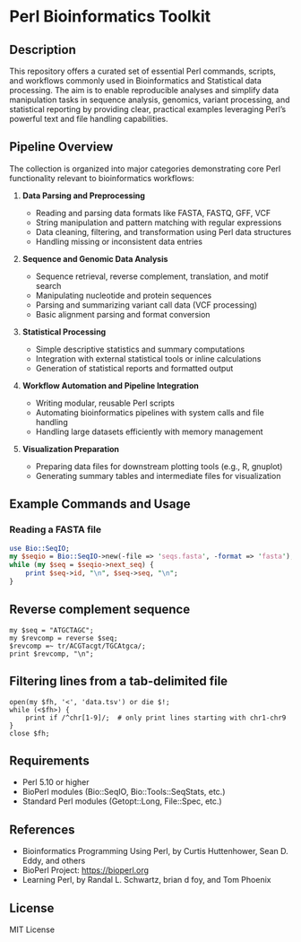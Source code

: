 # Perl Bioinformatics Toolkit

## Description
This repository offers a curated set of essential Perl commands, scripts, and workflows commonly used in Bioinformatics and Statistical data processing. The aim is to enable reproducible analyses and simplify data manipulation tasks in sequence analysis, genomics, variant processing, and statistical reporting by providing clear, practical examples leveraging Perl’s powerful text and file handling capabilities.

## Pipeline Overview
The collection is organized into major categories demonstrating core Perl functionality relevant to bioinformatics workflows:

1. **Data Parsing and Preprocessing**
   - Reading and parsing data formats like FASTA, FASTQ, GFF, VCF
   - String manipulation and pattern matching with regular expressions
   - Data cleaning, filtering, and transformation using Perl data structures
   - Handling missing or inconsistent data entries

2. **Sequence and Genomic Data Analysis**
   - Sequence retrieval, reverse complement, translation, and motif search
   - Manipulating nucleotide and protein sequences
   - Parsing and summarizing variant call data (VCF processing)
   - Basic alignment parsing and format conversion

3. **Statistical Processing**
   - Simple descriptive statistics and summary computations
   - Integration with external statistical tools or inline calculations
   - Generation of statistical reports and formatted output

4. **Workflow Automation and Pipeline Integration**
   - Writing modular, reusable Perl scripts
   - Automating bioinformatics pipelines with system calls and file handling
   - Handling large datasets efficiently with memory management

5. **Visualization Preparation**
   - Preparing data files for downstream plotting tools (e.g., R, gnuplot)
   - Generating summary tables and intermediate files for visualization

## Example Commands and Usage

### Reading a FASTA file
```perl
use Bio::SeqIO;
my $seqio = Bio::SeqIO->new(-file => 'seqs.fasta', -format => 'fasta');
while (my $seq = $seqio->next_seq) {
    print $seq->id, "\n", $seq->seq, "\n";
}
```
## Reverse complement sequence

```
my $seq = "ATGCTAGC";
my $revcomp = reverse $seq;
$revcomp =~ tr/ACGTacgt/TGCAtgca/;
print $revcomp, "\n";
```

## Filtering lines from a tab-delimited file
```
open(my $fh, '<', 'data.tsv') or die $!;
while (<$fh>) {
    print if /^chr[1-9]/;  # only print lines starting with chr1-chr9
}
close $fh;
```


## Requirements
* Perl 5.10 or higher
* BioPerl modules (Bio::SeqIO, Bio::Tools::SeqStats, etc.)
* Standard Perl modules (Getopt::Long, File::Spec, etc.)

## References
* Bioinformatics Programming Using Perl, by Curtis Huttenhower, Sean D. Eddy, and others
* BioPerl Project: https://bioperl.org
* Learning Perl, by Randal L. Schwartz, brian d foy, and Tom Phoenix

## License
MIT License

